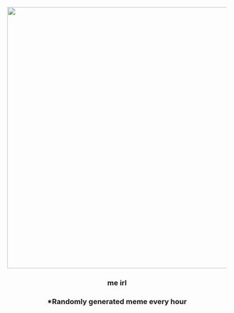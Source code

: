 <p align="center">
        <img src="https://i.redd.it/y2uflusafxg91.png" width="600" height="600">
        </p>
        <h3 align="center">me irl</h3>
        <h3 align="center">*Randomly generated meme every hour</h3>
    